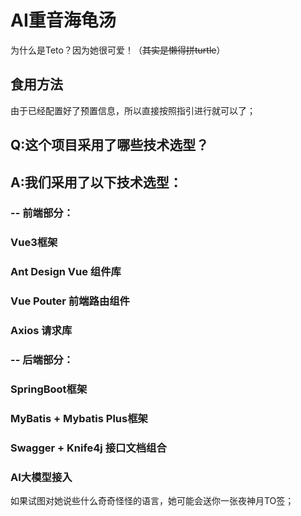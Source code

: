 # AI重音海龟汤
为什么是Teto？因为她很可爱！（~~其实是懒得拼turtle~~）

## 食用方法
由于已经配置好了预置信息，所以直接按照指引进行就可以了；

## Q:这个项目采用了哪些技术选型？
## A:我们采用了以下技术选型：
### -- 前端部分：
### Vue3框架
### Ant Design Vue 组件库
### Vue Pouter 前端路由组件
### Axios 请求库
### -- 后端部分：
### SpringBoot框架
### MyBatis + Mybatis Plus框架
### Swagger + Knife4j 接口文档组合
### AI大模型接入
如果试图对她说些什么奇奇怪怪的语言，她可能会送你一张夜神月TO签；
